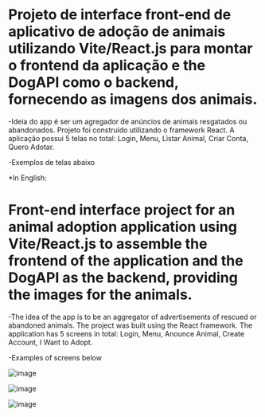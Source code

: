# Projeto de interface front-end de aplicativo de adoção de animais utilizando Vite/React.js para montar o frontend da aplicação e the DogAPI como o backend, fornecendo as imagens dos animais.

-Ideia do app é ser um agregador de anúncios de animais resgatados ou abandonados. Projeto foi construído utilizando o framework React. A aplicação possui 5 telas no total: Login, Menu, Listar Animal, Criar Conta, Quero Adotar.

-Exemplos de telas abaixo

*In English:
# Front-end interface project for an animal adoption application using Vite/React.js to assemble the frontend of the application and the DogAPI as the backend, providing the images for the animals.

-The idea of the app is to be an aggregator of advertisements of rescued or abandoned animals. The project was built using the React framework. The application has 5 screens in total: Login, Menu, Anounce Animal, Create Account, I Want to Adopt.

-Examples of screens below

![image](https://github.com/Leno17/SOSAnimais/assets/127207859/1a0a1909-2645-4f79-9d48-824c25d91f46)

![image](https://github.com/Leno17/SOSAnimais/assets/127207859/ddb32064-d0a9-48eb-8fb1-ede7c533f126)

![image](https://github.com/Leno17/SOSAnimais/assets/127207859/e697a293-3f91-4099-9c60-6a1c9808c997)

